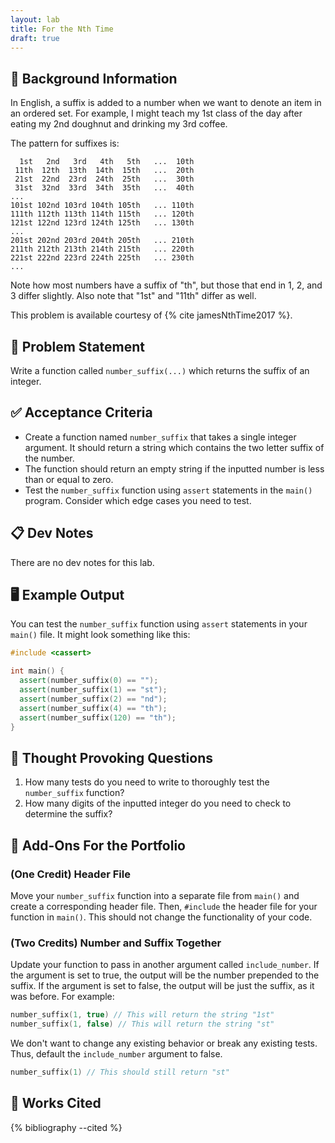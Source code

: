 ```yaml
---
layout: lab
title: For the Nth Time
draft: true
---
```


## 🔖 Background Information

In English, a suffix is added to a number when we want to denote an item in an ordered set. For example, I might teach my 1st class of the day after eating my 2nd doughnut and drinking my 3rd coffee.

The pattern for suffixes is:

```text
  1st   2nd   3rd   4th   5th   ...  10th
 11th  12th  13th  14th  15th   ...  20th
 21st  22nd  23rd  24th  25th   ...  30th
 31st  32nd  33rd  34th  35th   ...  40th
...
101st 102nd 103rd 104th 105th   ... 110th
111th 112th 113th 114th 115th   ... 120th
121st 122nd 123rd 124th 125th   ... 130th
...
201st 202nd 203rd 204th 205th   ... 210th
211th 212th 213th 214th 215th   ... 220th
221st 222nd 223rd 224th 225th   ... 230th
...
```

Note how most numbers have a suffix of "th", but those that end in 1, 2, and 3 differ slightly. Also note that "1st" and "11th" differ as well.

This problem is available courtesy of {% cite jamesNthTime2017 %}.

## 🎯 Problem Statement

Write a function called `number_suffix(...)` which returns the suffix of an integer.

## ✅ Acceptance Criteria

* Create a function named `number_suffix` that takes a single integer argument. It should return a string which contains the two letter suffix of the number.
* The function should return an empty string if the inputted number is less than or equal to zero.
* Test the `number_suffix` function using `assert` statements in the `main()` program. Consider which edge cases you need to test.

## 📋 Dev Notes

There are no dev notes for this lab.

## 🖥️ Example Output

You can test the `number_suffix` function using `assert` statements in your `main()` file. It might look something like this:

```cpp
#include <cassert>

int main() {
  assert(number_suffix(0) == "");
  assert(number_suffix(1) == "st");
  assert(number_suffix(2) == "nd");
  assert(number_suffix(4) == "th");
  assert(number_suffix(120) == "th");
}
```

## 📝 Thought Provoking Questions

1. How many tests do you need to write to thoroughly test the `number_suffix` function?
2. How many digits of the inputted integer do you need to check to determine the suffix?

## 💼 Add-Ons For the Portfolio

### (One Credit) Header File

Move your `number_suffix` function into a separate file from `main()` and create a corresponding header file. Then, `#include` the header file for your function in `main()`. This should not change the functionality of your code.

### (Two Credits) Number and Suffix Together

Update your function to pass in another argument called `include_number`. If the argument is set to true, the output will be the number prepended to the suffix. If the argument is set to false, the output will be just the suffix, as it was before. For example:

```cpp
number_suffix(1, true) // This will return the string "1st"
number_suffix(1, false) // This will return the string "st"
```

We don't want to change any existing behavior or break any existing tests. Thus, default the `include_number` argument to false.

```cpp
number_suffix(1) // This should still return "st"
```

## 📘 Works Cited

{% bibliography --cited %}
